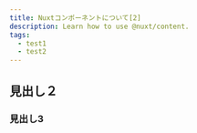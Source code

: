 ```yaml
---
title: Nuxtコンポーネントについて[2]
description: Learn how to use @nuxt/content.
tags:
  - test1
  - test2
---
```


## 見出し２
### 見出し3
